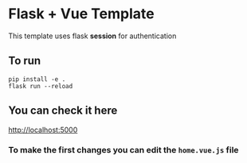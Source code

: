 # Flask + Vue Template
This template uses flask **session** for authentication

## To run
```
pip install -e .
flask run --reload
```

## You can check it here
[http://localhost:5000]()

### To make the first changes you can edit the `home.vue.js` file
